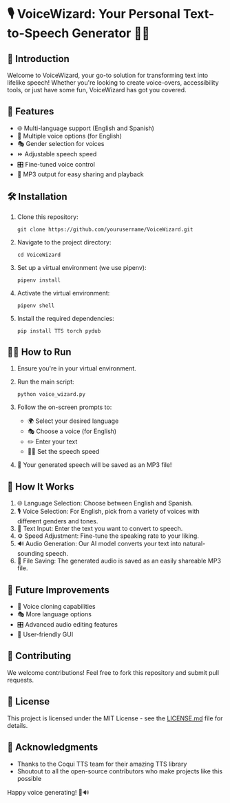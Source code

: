 # 🎙️ VoiceWizard: Your Personal Text-to-Speech Generator 🧙‍♂️

## 🌟 Introduction

Welcome to VoiceWizard, your go-to solution for transforming text into lifelike speech! Whether you're looking to create voice-overs, accessibility tools, or just have some fun, VoiceWizard has got you covered.

## 🚀 Features

- 🌐 Multi-language support (English and Spanish)
- 👥 Multiple voice options (for English)
- 🎭 Gender selection for voices
- ⏩ Adjustable speech speed
- 🎛️ Fine-tuned voice control
- 💾 MP3 output for easy sharing and playback

## 🛠️ Installation

1. Clone this repository:

   ```
   git clone https://github.com/yourusername/VoiceWizard.git
   ```

2. Navigate to the project directory:

   ```
   cd VoiceWizard
   ```

3. Set up a virtual environment (we use pipenv):

   ```
   pipenv install
   ```

4. Activate the virtual environment:

   ```
   pipenv shell
   ```

5. Install the required dependencies:
   ```
   pip install TTS torch pydub
   ```

## 🏃‍♂️ How to Run

1. Ensure you're in your virtual environment.

2. Run the main script:

   ```
   python voice_wizard.py
   ```

3. Follow the on-screen prompts to:

   - 🌍 Select your desired language
   - 🎭 Choose a voice (for English)
   - ✏️ Enter your text
   - 🏃‍♂️ Set the speech speed

4. 🎉 Your generated speech will be saved as an MP3 file!

## 🧠 How It Works

1. 🌐 Language Selection: Choose between English and Spanish.
2. 🎙️ Voice Selection: For English, pick from a variety of voices with different genders and tones.
3. 📝 Text Input: Enter the text you want to convert to speech.
4. ⚙️ Speed Adjustment: Fine-tune the speaking rate to your liking.
5. 🔊 Audio Generation: Our AI model converts your text into natural-sounding speech.
6. 💾 File Saving: The generated audio is saved as an easily shareable MP3 file.

## 🚧 Future Improvements

- 🎤 Voice cloning capabilities
- 🎭 More language options
- 🎛️ Advanced audio editing features
- 🌈 User-friendly GUI

## 🤝 Contributing

We welcome contributions! Feel free to fork this repository and submit pull requests.

## 📜 License

This project is licensed under the MIT License - see the [LICENSE.md](LICENSE.md) file for details.

## 🙏 Acknowledgments

- Thanks to the Coqui TTS team for their amazing TTS library
- Shoutout to all the open-source contributors who make projects like this possible

Happy voice generating! 🎉🔊
